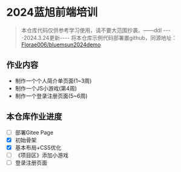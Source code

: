 # 2024蓝旭前端培训
> 本仓库代码仅供参考学习使用，请不要大范围抄袭。——ddl
> ----2024.3.24更新----
> 将本仓库示例代码部署置github，同源地址：[Florae006/bluemsun2024demo](https://github.com/Florae006/bluemsun2024demo)
## 作业内容
* 制作一个个人简介单页面(1~3周)
* 制作一个JS小游戏(第4周)
* 制作一个登录注册页面(5~6周)
## 本仓库作业进度
- [ ] 部署Gitee Page
- [x] 初始骨架
- [x] 基本布局+CSS优化
- [ ] 《项目区》添加小游戏
- [ ] 登录注册页面
